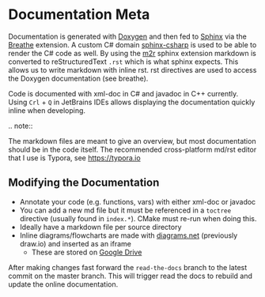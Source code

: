 # Documentation Meta

Documentation is generated with [Doxygen](https://www.doxygen.nl) and then fed to [Sphinx](https://www.sphinx-doc.org) via the [Breathe](https://github.com/michaeljones/breathe) extension. A custom C# domain [sphinx-csharp](https://github.com/djungelorm/sphinx-csharp) is used to be able to render the C# code as well. By using the [m2r](https://github.com/miyakogi/m2r) sphinx extension markdown is converted to reStructuredText `.rst` which is what sphinx expects. This allows us to write markdown with inline rst. rst directives are used to access the Doxygen documentation (see breathe).

Code is documented with xml-doc in C# and javadoc in C++ currently. Using `Crl` + `Q` in JetBrains IDEs allows displaying the documentation quickly inline when developing.

.. note::

   The markdown files are meant to give an overview, but most documentation should be in the code itself. The recommended cross-platform md/rst editor that I use is Typora, see https://typora.io

## Modifying the Documentation

- Annotate your code (e.g. functions, vars) with either xml-doc or javadoc
- You can add a new md file but it must be referenced in a `toctree` directive (usually found in `index.*`). CMake must re-run when doing this.
- Ideally have a markdown file per source directory
- Inline diagrams/flowcharts are made with [diagrams.net](https://diagrams.net) (previously draw.io) and inserted as an iframe
  - These are stored on [Google Drive](https://drive.google.com/drive/folders/1lwwUkIiIJvbDz0_dtgBPaxPXdL4pakT1?usp=sharing)

After making changes fast forward the `read-the-docs` branch to the latest commit on the master branch. This will trigger read the docs to rebuild and update the online documentation.